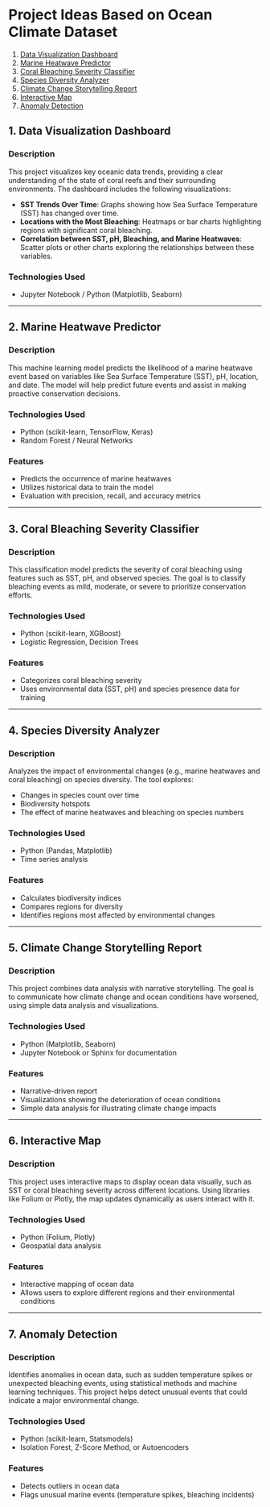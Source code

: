 # Project Ideas Based on Ocean Climate Dataset

1. [Data Visualization Dashboard](#data-visualization-dashboard)
2. [Marine Heatwave Predictor](#marine-heatwave-predictor)
3. [Coral Bleaching Severity Classifier](#coral-bleaching-severity-classifier)
4. [Species Diversity Analyzer](#species-diversity-analyzer)
5. [Climate Change Storytelling Report](#climate-change-storytelling-report)
6. [Interactive Map](#interactive-map)
7. [Anomaly Detection](#anomaly-detection)

## 1. Data Visualization Dashboard 

### Description
This project visualizes key oceanic data trends, providing a clear understanding of the state of coral reefs and their surrounding environments. The dashboard includes the following visualizations:
- **SST Trends Over Time**: Graphs showing how Sea Surface Temperature (SST) has changed over time.
- **Locations with the Most Bleaching**: Heatmaps or bar charts highlighting regions with significant coral bleaching.
- **Correlation between SST, pH, Bleaching, and Marine Heatwaves**: Scatter plots or other charts exploring the relationships between these variables.

### Technologies Used
-  Jupyter Notebook / Python (Matplotlib, Seaborn)

---

## 2. Marine Heatwave Predictor

### Description
This machine learning model predicts the likelihood of a marine heatwave event based on variables like Sea Surface Temperature (SST), pH, location, and date. The model will help predict future events and assist in making proactive conservation decisions.

### Technologies Used
- Python (scikit-learn, TensorFlow, Keras)
- Random Forest / Neural Networks

### Features
- Predicts the occurrence of marine heatwaves
- Utilizes historical data to train the model
- Evaluation with precision, recall, and accuracy metrics

---

## 3. Coral Bleaching Severity Classifier

### Description
This classification model predicts the severity of coral bleaching using features such as SST, pH, and observed species. The goal is to classify bleaching events as mild, moderate, or severe to prioritize conservation efforts.

### Technologies Used
- Python (scikit-learn, XGBoost)
- Logistic Regression, Decision Trees

### Features
- Categorizes coral bleaching severity
- Uses environmental data (SST, pH) and species presence data for training

---

## 4. Species Diversity Analyzer 

### Description
Analyzes the impact of environmental changes (e.g., marine heatwaves and coral bleaching) on species diversity. The tool explores:
- Changes in species count over time
- Biodiversity hotspots
- The effect of marine heatwaves and bleaching on species numbers

### Technologies Used
- Python (Pandas, Matplotlib)
- Time series analysis

### Features
- Calculates biodiversity indices
- Compares regions for diversity
- Identifies regions most affected by environmental changes

---

## 5. Climate Change Storytelling Report 

### Description
This project combines data analysis with narrative storytelling. The goal is to communicate how climate change and ocean conditions have worsened, using simple data analysis and visualizations.

### Technologies Used
- Python (Matplotlib, Seaborn)
- Jupyter Notebook or Sphinx for documentation

### Features
- Narrative-driven report
- Visualizations showing the deterioration of ocean conditions
- Simple data analysis for illustrating climate change impacts

---

## 6. Interactive Map 

### Description
This project uses interactive maps to display ocean data visually, such as SST or coral bleaching severity across different locations. Using libraries like Folium or Plotly, the map updates dynamically as users interact with it.

### Technologies Used
- Python (Folium, Plotly)
- Geospatial data analysis

### Features
- Interactive mapping of ocean data
- Allows users to explore different regions and their environmental conditions

---

## 7. Anomaly Detection 

### Description
Identifies anomalies in ocean data, such as sudden temperature spikes or unexpected bleaching events, using statistical methods and machine learning techniques. This project helps detect unusual events that could indicate a major environmental change.

### Technologies Used
- Python (scikit-learn, Statsmodels)
- Isolation Forest, Z-Score Method, or Autoencoders

### Features
- Detects outliers in ocean data
- Flags unusual marine events (temperature spikes, bleaching incidents)